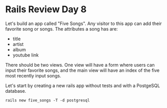 # Rails Review Day 8
Let's build an app called "Five Songs". Any visitor to this app can add
their favorite song or songs. The attributes a song has are:  
  * title
  * artist
  * album
  * youtube link
  
There should be two views. One view will have a form where users can input their favorite songs, and the main view will have an index of the five most recently input songs.
  
Let's start by creating a new rails app without tests and with a PostgeSQL database.
```
rails new five_songs -T -d postgresql
```

